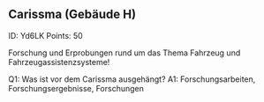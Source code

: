 ## Carissma (Gebäude H)
ID: Yd6LK
Points: 50

Forschung und Erprobungen rund um das Thema Fahrzeug und Fahrzeugassistenzsysteme!

Q1: Was ist vor dem Carissma ausgehängt?
A1: Forschungsarbeiten, Forschungsergebnisse, Forschungen
